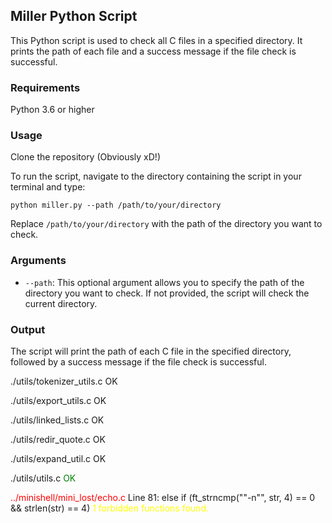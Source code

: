 ## Miller Python Script

This Python script is used to check all C files in a specified directory. It prints the path of each file and a success message if the file check is successful.

### Requirements

Python 3.6 or higher

### Usage

Clone the repository (Obviously xD!)

To run the script, navigate to the directory containing the script in your terminal and type:

```python miller.py --path /path/to/your/directory```

Replace `/path/to/your/directory` with the path of the directory you want to check.

### Arguments

- `--path`: This optional argument allows you to specify the path of the directory you want to check. If not provided, the script will check the current directory.

### Output

The script will print the path of each C file in the specified directory, followed by a success message if the file check is successful.


./utils/tokenizer_utils.c OK

./utils/export_utils.c OK

./utils/linked_lists.c OK

./utils/redir_quote.c OK

./utils/expand_util.c OK

./utils/utils.c <span style="color:green">OK</span>

<span style="color:red">../minishell/mini_lost/echo.c</span>
  Line 81: else if (ft_strncmp("\"-n\"", str, 4) == 0 && strlen(str) == 4)
<span style="color:yellow">1 forbidden functions found.</span>

